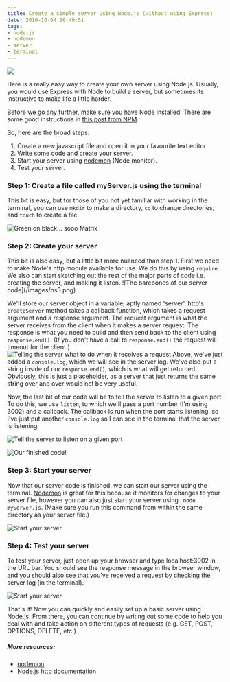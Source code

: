 ```yaml
---
title: Create a simple server using Node.js (without using Express)
date: 2016-10-04 20:49:51
tags:
- node-js
- nodemon
- server
- terminal
---
```

![](/images/2016/nodejs.png)

Here is a really easy way to create your own server using Node.js. Usually, you would use Express with Node to build a server, but sometimes its instructive to make life a little harder.
<!-- more -->
Before we go any further, make sure you have Node installed. There are some good instructions in <a href="http://blog.npmjs.org/post/85484771375/how-to-install-npm">this post from NPM</a>.

So, here are the broad steps:
1. Create a new javascript file and open it in your favourite text editor.
2. Write some code and create your server.
3. Start your server using <a href="https://github.com/remy/nodemon">nodemon</a> (Node monitor).
4. Test your server.

<h3>Step 1: Create a file called myServer.js using the terminal</h3>This bit is easy, but for those of you not yet familiar with working in the terminal, you can use <code>mkdir</code> to make a directory, <code>cd</code> to change directories, and <code>touch</code> to create a file.

![Green on black... sooo Matrix](/images/ns1.png)


<h3>Step 2: Create your server</h3>This bit is also easy, but a little bit more nuanced than step 1. First we need to make Node's http module available for use. We do this by using <code>require</code>. We also can start sketching out the rest of the major parts of code i.e. creating the server, and making it listen.
![The barebones of our server code](/images/ns3.png)

We'll store our server object in a variable, aptly named 'server'. http's <code>createServer</code> method takes a callback function, which takes a request argument and a response argument. The request argument is what the server receives from the client when it makes a server request. The response is what you need to build and then send back to the client using <code>response.end()</code>. (If you don't have a call to <code>response.end()</code> the request will timeout for the client.)
![Telling the server what to do when it receives a request](/images/ns4.png)
Above, we've just added a <code>console.log</code>, which we will see in the server log. We've also put a string inside of our <code>response.end()</code>, which is what will get returned. Obviously, this is just a placeholder, as a server that just returns the same string over and over would not be very useful.

Now, the last bit of our code will be to tell the server to listen to a given port. To do this, we use <code>listen</code>, to which we'll pass a port number (I'm using 3002) and a callback. The callback is run when the port starts listening, so I've just put another <code>console.log</code> so I can see in the terminal that the server is listening.

![Tell the server to listen on a given port](/images/ns5.png)

![Our finished code!](/images/ns6.png)


<h3>Step 3: Start your server</h3>Now that our server code is finished, we can start our server using the terminal. <a href="https://github.com/remy/nodemon">Nodemon</a> is great for this because it monitors for changes to your server file, however you can also just start your server using <code> node myServer.js</code>. (Make sure you run this command from within the same directory as your server file.)

![Start your server](/images/ns9.png)


<h3>Step 4: Test your server</h3>To test your server, just open up your browser and type localhost:3002 in the URL bar. You should see the response message in the browser window, and you should also see that you've received a request by checking the server log (in the terminal).

![Start your server](/images/ns12.png)

That's it! Now you can quickly and easily set up a basic server using Node.js. From there, you can continue by writing out some code to help you deal with and take action on different types of requests (e.g. GET, POST, OPTIONS, DELETE, etc.)

<h5>More resources:</h5>
<ul><li><a href="https://github.com/remy/nodemon">nodemon</a></li><li><a href="https://nodejs.org/api/http.html">Node.js http documentation</a></li></ul>